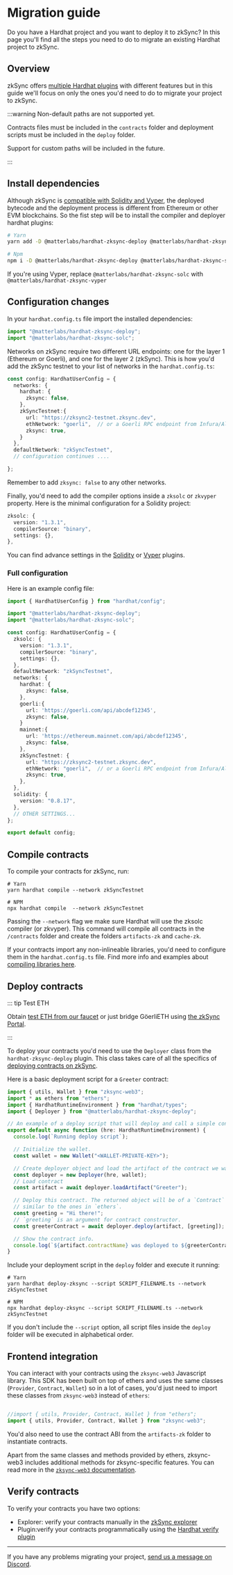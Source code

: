 # Migration guide

Do you have a Hardhat project and you want to deploy it to zkSync? In this page you'll find all the steps you need to do to migrate an existing Hardhat project to zkSync.

## Overview

zkSync offers [multiple Hardhat plugins](./plugins.md) with different features but in this guide we'll focus on only the ones you'd need to do to migrate your project to zkSync.

:::warning Non-default paths are not supported yet.

Contracts files must be included in the `contracts` folder and deployment scripts must be included in the `deploy` folder.

Support for custom paths will be included in the future.

:::

## Install dependencies

Although zkSync is [compatible with Solidity and Vyper](../../dev/building-on-zksync/contracts/contracts.md), the deployed bytecode and the deployment process is different from Ethereum or other EVM blockchains. So the fist step will be to install the compiler and deployer hardhat plugins:

```sh
# Yarn
yarn add -D @matterlabs/hardhat-zksync-deploy @matterlabs/hardhat-zksync-solc

# Npm
npm i -D @matterlabs/hardhat-zksync-deploy @matterlabs/hardhat-zksync-solc

```

If you're using Vyper, replace `@matterlabs/hardhat-zksync-solc` with `@matterlabs/hardhat-zksync-vyper`

## Configuration changes

In your `hardhat.config.ts` file import the installed dependencies:

```typescript
import "@matterlabs/hardhat-zksync-deploy";
import "@matterlabs/hardhat-zksync-solc";
```

Networks on zkSync require two different URL endpoints: one for the layer 1 (Ethereum or Goerli), and one for the layer 2 (zkSync). This is how you'd add the zkSync testnet to your list of networks in the `hardhat.config.ts`:

```typescript
const config: HardhatUserConfig = {
  networks: {
    hardhat: {
      zksync: false,
    },
    zkSyncTestnet:{
      url: "https://zksync2-testnet.zksync.dev",
      ethNetwork: "goerli",  // or a Goerli RPC endpoint from Infura/Alchemy/Chainstack etc.
      zksync: true,
    }
  },
  defaultNetwork: "zkSyncTestnet",
  // configuration continues ....

};
```
Remember to add `zksync: false` to any other networks.

Finally, you'd need to add the compiler options inside a `zksolc` or `zkvyper` property. Here is the minimal configuration for a Solidity project:

```typescript
zksolc: {
  version: "1.3.1",
  compilerSource: "binary",
  settings: {},
},
```
You can find advance settings in the [Solidity](./hardhat-zksync-solc.md) or [Vyper](./hardhat-zksync-vyper.md) plugins.

### Full configuration

Here is an example config file:

```typescript
import { HardhatUserConfig } from "hardhat/config";

import "@matterlabs/hardhat-zksync-deploy";
import "@matterlabs/hardhat-zksync-solc";

const config: HardhatUserConfig = {
  zksolc: {
    version: "1.3.1",
    compilerSource: "binary",
    settings: {},
  },
  defaultNetwork: "zkSyncTestnet",
  networks: {
    hardhat: {
      zksync: false,
    },
    goerli:{
      url: 'https://goerli.com/api/abcdef12345',
      zksync: false,
    }
    mainnet:{
      url: 'https://ethereum.mainnet.com/api/abcdef12345',
      zksync: false,
    },
    zkSyncTestnet: {
      url: "https://zksync2-testnet.zksync.dev",
      ethNetwork: "goerli",  // or a Goerli RPC endpoint from Infura/Alchemy/Chainstack etc.
      zksync: true,
    },
  },
  solidity: {
    version: "0.8.17",
  },
  // OTHER SETTINGS...
};

export default config;
```

## Compile contracts

To compile your contracts for zkSync, run:

```
# Yarn
yarn hardhat compile --network zkSyncTestnet

# NPM
npx hardhat compile  --network zkSyncTestnet
```

Passing the `--network` flag we make sure Hardhat will use the zksolc compiler (or zkvyper). This command will compile all contracts in the `/contracts` folder and create the folders `artifacts-zk` and `cache-zk`.


If your contracts import any non-inlineable libraries, you'd need to configure them in the `hardhat.config.ts` file. Find more info and examples about [compiling libraries here](./compiling-libraries.md).

## Deploy contracts

::: tip Test ETH

Obtain [test ETH from our faucet](https://portal.zksync.io/faucet) or just bridge GöerliETH using [the zkSync Portal](https://portal.zksync.io/bridge).

:::

To deploy your contracts you'd need to use the `Deployer` class from the `hardhat-zksync-deploy`  plugin. This class takes care of all the specifics of [deploying contracts on zkSync](../../dev/building-on-zksync/contracts/contract-deployment.md). 

Here is a basic deployment script for a `Greeter` contract:


```typescript
import { utils, Wallet } from "zksync-web3";
import * as ethers from "ethers";
import { HardhatRuntimeEnvironment } from "hardhat/types";
import { Deployer } from "@matterlabs/hardhat-zksync-deploy";

// An example of a deploy script that will deploy and call a simple contract.
export default async function (hre: HardhatRuntimeEnvironment) {
  console.log(`Running deploy script`);

  // Initialize the wallet.
  const wallet = new Wallet("<WALLET-PRIVATE-KEY>");

  // Create deployer object and load the artifact of the contract we want to deploy.
  const deployer = new Deployer(hre, wallet);
  // Load contract
  const artifact = await deployer.loadArtifact("Greeter");

  // Deploy this contract. The returned object will be of a `Contract` type, 
  // similar to the ones in `ethers`.
  const greeting = "Hi there!";
  // `greeting` is an argument for contract constructor.
  const greeterContract = await deployer.deploy(artifact, [greeting]);

  // Show the contract info.
  console.log(`${artifact.contractName} was deployed to ${greeterContract.address}`);
}

```
Include your deployment script in the `deploy` folder and execute it running:

```
# Yarn
yarn hardhat deploy-zksync --script SCRIPT_FILENAME.ts --network zkSyncTestnet

# NPM
npx hardhat deploy-zksync --script SCRIPT_FILENAME.ts --network zkSyncTestnet
```

If you don't include the `--script` option, all script files inside the `deploy` folder will be executed in alphabetical order.

## Frontend integration

You can interact with your contracts using the `zksync-web3` Javascript library. This SDK has been built on top of ethers and uses the same classes (`Provider`, `Contract`, `Wallet`) so in a lot of cases, you'd just need to import these classes from `zksync-web3`  instead of `ethers`:

```typescript

//import { utils, Provider, Contract, Wallet } from "ethers";
import { utils, Provider, Contract, Wallet } from "zksync-web3";

```

You'd also need to use the contract ABI from the `artifacts-zk` folder to instantiate contracts.

Apart from the same classes and methods provided by ethers, zksync-web3 includes additional methods for zksync-specific features. You can read more in the [`zksync-web3` documentation](../js/getting-started.md).

## Verify contracts

To verify your contracts you have two options:

- Explorer: verify your contracts manually in the [zkSync explorer](../tools/block-explorer/contract-verification.md)
- Plugin:verify your contracts programmatically using the [Hardhat verify plugin](./hardhat-zksync-verify.md)


---

If you have any problems migrating your project, [send us a message on Discord](https://join.zksync.dev/).
